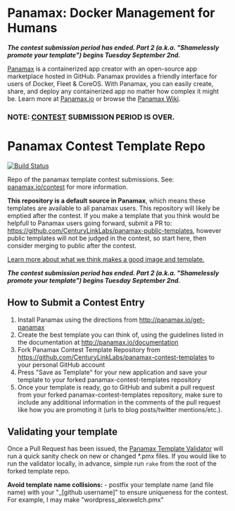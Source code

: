 # Panamax: Docker Management for Humans

_**The contest submission period has ended. Part 2 (a.k.a. "Shamelessly promote your template") begins Tuesday September 2nd.**_

[Panamax](http://panamax.io) is a containerized app creator with an open-source app marketplace hosted in GitHub. Panamax provides a friendly interface for users of Docker, Fleet & CoreOS. With Panamax, you can easily create, share, and deploy any containerized app no matter how complex it might be. Learn more at [Panamax.io](http://panamax.io) or browse the [Panamax Wiki](https://github.com/CenturyLinkLabs/panamax-ui/wiki).

### NOTE: [CONTEST](http://panamax.io/contest/) SUBMISSION PERIOD IS OVER.

# Panamax Contest Template Repo
[![Build Status](https://api.shippable.com/projects/53e29b2d4f881a8700879052/badge/master)](https://www.shippable.com/projects/53e29b2d4f881a8700879052)

Repo of the panamax template contest submissions. See: [panamax.io/contest](http://panamax.io/contest) for more information.

**This repository is a default source in Panamax**, which means these templates are available to all panamax users.
This repository will likely be emptied after the contest. If you make a template that you think would be helpfull to Panamax users going forward, submit a PR to: https://github.com/CenturyLinkLabs/panamax-public-templates, however public templates will not be judged in the contest, so start here, then consider merging to public after the contest.

[Learn more about what we think makes a good image and template.](https://github.com/CenturyLinkLabs/panamax-ui/wiki/Panamax-Public-Templates)

_**The contest submission period has ended. Part 2 (a.k.a. "Shamelessly promote your template") begins Tuesday September 2nd.**_

## How to Submit a Contest Entry
1. Install Panamax using the directions from  http://panamax.io/get-panamax
2. Create the best template you can think of, using the guidelines listed in the documentation at  http://panamax.io/documentation
3. Fork Panamax Contest Template Repository from https://github.com/CenturyLinkLabs/panamax-contest-templates to your personal GitHub account
4. Press "Save as Template" for your new application and save your template to your forked panamax-contest-templates repository
5. Once your template is ready, go to GitHub and submit a pull request from your forked panamax-contest-templates repository, make sure to include any additional information in the comments of the pull request like how you are promoting it (urls to blog posts/twitter mentions/etc.).

## Validating your template
Once a Pull Request has been issued, the [Panamax Template Validator](https://github.com/CenturyLinkLabs/panamax-template-validator) will run a quick sanity check on new or changed *.pmx files. If you would like to run the validator locally, in advance, simple run ```rake``` from the root of the forked template repo.

**Avoid template name collisions:** - postfix your template name (and file name) with your "_[github username]" to ensure uniqueness for the contest. For example, I may make "wordpress_alexwelch.pmx"
